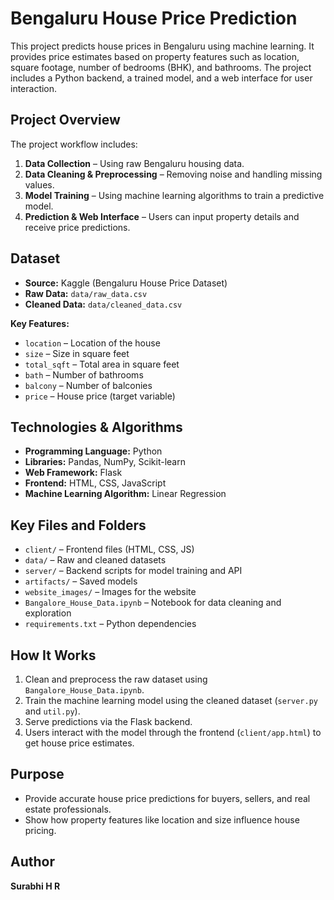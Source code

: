 # Bengaluru House Price Prediction

This project predicts house prices in Bengaluru using machine learning. It provides price estimates based on property features such as location, square footage, number of bedrooms (BHK), and bathrooms. The project includes a Python backend, a trained model, and a web interface for user interaction.

## Project Overview

The project workflow includes:

1. **Data Collection** – Using raw Bengaluru housing data.  
2. **Data Cleaning & Preprocessing** – Removing noise and handling missing values.  
3. **Model Training** – Using machine learning algorithms to train a predictive model.  
4. **Prediction & Web Interface** – Users can input property details and receive price predictions.  

## Dataset

- **Source:** Kaggle (Bengaluru House Price Dataset)  
- **Raw Data:** `data/raw_data.csv`  
- **Cleaned Data:** `data/cleaned_data.csv`  

**Key Features:**
- `location` – Location of the house  
- `size` – Size in square feet  
- `total_sqft` – Total area in square feet  
- `bath` – Number of bathrooms  
- `balcony` – Number of balconies  
- `price` – House price (target variable)  

## Technologies & Algorithms

- **Programming Language:** Python  
- **Libraries:** Pandas, NumPy, Scikit-learn  
- **Web Framework:** Flask  
- **Frontend:** HTML, CSS, JavaScript  
- **Machine Learning Algorithm:** Linear Regression  

## Key Files and Folders

- `client/` – Frontend files (HTML, CSS, JS)  
- `data/` – Raw and cleaned datasets  
- `server/` – Backend scripts for model training and API  
- `artifacts/` – Saved models  
- `website_images/` – Images for the website  
- `Bangalore_House_Data.ipynb` – Notebook for data cleaning and exploration  
- `requirements.txt` – Python dependencies  

## How It Works

1. Clean and preprocess the raw dataset using `Bangalore_House_Data.ipynb`.  
2. Train the machine learning model using the cleaned dataset (`server.py` and `util.py`).  
3. Serve predictions via the Flask backend.  
4. Users interact with the model through the frontend (`client/app.html`) to get house price estimates.  

## Purpose

- Provide accurate house price predictions for buyers, sellers, and real estate professionals.  
- Show how property features like location and size influence house pricing.  

## Author

**Surabhi H R**  
